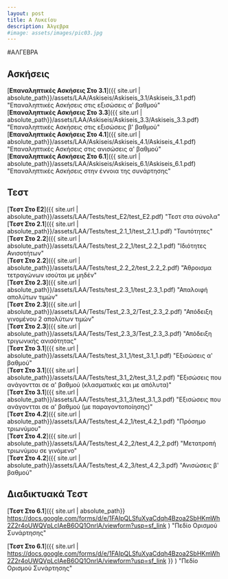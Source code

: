 ```yaml
---
layout: post
title: Α Λυκείου
description: Άλγεβρα
#image: assets/images/pic03.jpg
---
```


#ΑΛΓΕΒΡΑ

## Ασκήσεις
[**Επαναληπτικές Ασκήσεις Στο 3.1**]({{ site.url | absolute_path}}/assets/LAA/Askiseis/Askiseis_3.1/Askiseis_3.1.pdf)  "Επαναληπτικές Ασκήσεις στις εξισώσεις α' βαθμού"  
[**Επαναληπτικές Ασκήσεις Στο 3.3**]({{ site.url | absolute_path}}/assets/LAA/Askiseis/Askiseis_3.3/Askiseis_3.3.pdf)  "Επαναληπτικές Ασκήσεις στις εξισώσεις β' βαθμού"  
[**Επαναληπτικές Ασκήσεις Στο 4.1**]({{ site.url | absolute_path}}/assets/LAA/Askiseis/Askiseis_4.1/Askiseis_4.1.pdf)  "Επαναληπτικές Ασκήσεις στις ανισώσεις α' βαθμού"  
[**Επαναληπτικές Ασκήσεις Στο 6.1**]({{ site.url | absolute_path}}/assets/LAA/Askiseis/Askiseis_6.1/Askiseis_6.1.pdf)  "Επαναληπτικές Ασκήσεις στην έννοια της συνάρτησης"

## Τεστ
[**Τεστ Στο Ε2**]({{ site.url | absolute_path}}/assets/LAA/Tests/test_E2/test_E2.pdf)  "Τεστ στα σύνολα"  
[**Τεστ Στο 2.1**]({{ site.url | absolute_path}}/assets/LAA/Tests/test_2.1_1/test_2.1_1.pdf)  "Ταυτότητες"  
[**Τεστ Στο 2.2**]({{ site.url | absolute_path}}/assets/LAA/Tests/test_2.2_1/test_2.2_1.pdf)  "Ιδιότητες Ανισοτήτων"  
[**Τεστ Στο 2.2**]({{ site.url | absolute_path}}/assets/LAA/Tests/test_2.2_2/test_2.2_2.pdf)  "Άθροισμα τετραγώνων ισούται με μηδέν"  
[**Τεστ Στο 2.3**]({{ site.url | absolute_path}}/assets/LAA/Tests/test_2.3_1/test_2.3_1.pdf)  "Απαλοιφή απολύτων τιμών"  
[**Τεστ Στο 2.3**]({{ site.url | absolute_path}}/assets/LAA/Tests/Test_2.3_2/Test_2.3_2.pdf)  "Απόδειξη γινομένου 2 απολύτων τιμών"  
[**Τεστ Στο 2.3**]({{ site.url | absolute_path}}/assets/LAA/Tests/Test_2.3_3/Test_2.3_3.pdf)  "Απόδειξη τριγωνικής ανισότητας"  
[**Τεστ Στο 3.1**]({{ site.url | absolute_path}}/assets/LAA/Tests/test_3.1_1/test_3.1_1.pdf)  "Εξισώσεις α' βαθμού"  
[**Τεστ Στο 3.1**]({{ site.url | absolute_path}}/assets/LAA/Tests/test_3.1_2/test_3.1_2.pdf)  "Εξισώσεις που ανάγοντται σε α' βαθμού (κλασματικές και με απόλυτα)"  
[**Τεστ Στο 3.1**]({{ site.url | absolute_path}}/assets/LAA/Tests/test_3.1_3/test_3.1_3.pdf)  "Εξισώσεις που ανάγοντται σε α' βαθμού (με παραγοντοποίησης)"  
[**Τεστ Στο 4.2**]({{ site.url | absolute_path}}/assets/LAA/Tests/test_4.2_1/test_4.2_1.pdf)  "Πρόσημο τριωνύμου"  
[**Τεστ Στο 4.2**]({{ site.url | absolute_path}}/assets/LAA/Tests/test_4.2_2/test_4.2_2.pdf)  "Μετατροπή τριωνύμου σε γινόμενο"  
[**Τεστ Στο 4.2**]({{ site.url | absolute_path}}/assets/LAA/Tests/test_4.2_3/test_4.2_3.pdf)  "Ανισώσεις β' βαθμού"  

## Διαδικτυακά Τεστ
[**Τεστ Στο 6.1**]({{ site.url | absolute_path}} https://docs.google.com/forms/d/e/1FAIpQLSfuXyaCdqh4Bzoa2SbHKmWh2Z2r4oUWQVpLcIAeB6OQ1OnrlA/viewform?usp=sf_link  )  "Πεδίο Ορισμού Συνάρτησης"  

[**Τεστ Στο 6.1**]({{ site.url | https://docs.google.com/forms/d/e/1FAIpQLSfuXyaCdqh4Bzoa2SbHKmWh2Z2r4oUWQVpLcIAeB6OQ1OnrlA/viewform?usp=sf_link }} )  "Πεδίο Ορισμού Συνάρτησης"  